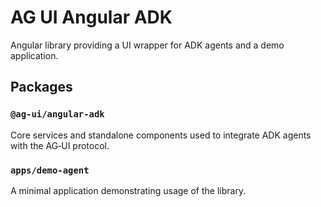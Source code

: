 # AG UI Angular ADK

Angular library providing a UI wrapper for ADK agents and a demo application.

## Packages

### `@ag-ui/angular-adk`
Core services and standalone components used to integrate ADK agents with the AG‑UI protocol.

### `apps/demo-agent`
A minimal application demonstrating usage of the library.
